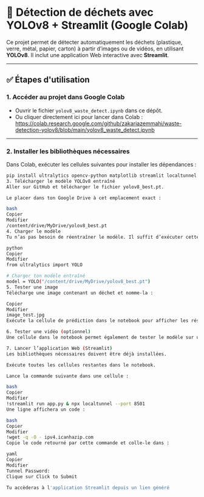 # 🚮 Détection de déchets avec YOLOv8 + Streamlit (Google Colab)

Ce projet permet de détecter automatiquement les déchets (plastique, verre, métal, papier, carton) à partir d’images ou de vidéos, en utilisant **YOLOv8**. Il inclut une application Web interactive avec **Streamlit**.

---

## ✅ Étapes d'utilisation

### 1. Accéder au projet dans Google Colab

- Ouvrir le fichier `yolov8_waste_detect.ipynb` dans ce dépôt.
- Ou cliquer directement ici pour lancer dans Colab :  
  https://colab.research.google.com/github/zakariazemmahi/waste-detection-yolov8/blob/main/yolov8_waste_detect.ipynb

---

### 2. Installer les bibliothèques nécessaires

Dans Colab, exécuter les cellules suivantes pour installer les dépendances :

```bash
pip install ultralytics opencv-python matplotlib streamlit localtunnel
3. Télécharger le modèle YOLOv8 entraîné
Aller sur GitHub et télécharger le fichier yolov8_best.pt.

Le placer dans ton Google Drive à cet emplacement exact :

bash
Copier
Modifier
/content/drive/MyDrive/yolov8_best.pt
4. Charger le modèle
Tu n’as pas besoin de réentraîner le modèle. Il suffit d’exécuter cette cellule :

python
Copier
Modifier
from ultralytics import YOLO

# Charger ton modèle entraîné
model = YOLO("/content/drive/MyDrive/yolov8_best.pt")
5. Tester une image
Télécharge une image contenant un déchet et nomme-la :

Copier
Modifier
image_test.jpg
Exécute la cellule de prédiction dans le notebook pour afficher les résultats.

6. Tester une vidéo (optionnel)
Une cellule dans le notebook permet également de tester le modèle sur une vidéo.

7. Lancer l’application Web (Streamlit)
Les bibliothèques nécessaires doivent être déjà installées.

Exécute toutes les cellules restantes dans le notebook.

Lance la commande suivante dans une cellule :

bash
Copier
Modifier
!streamlit run app.py & npx localtunnel --port 8501
Une ligne affichera un code :

bash
Copier
Modifier
!wget -q -O - ipv4.icanhazip.com
Copie le code retourné par cette commande et colle-le dans :

yaml
Copier
Modifier
Tunnel Password:
Clique sur Click to Submit

Tu accèderas à l'application Streamlit depuis un lien généré
